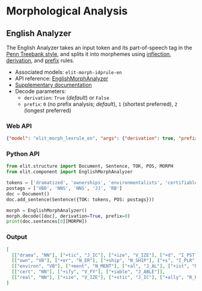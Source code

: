 # Morphological Analysis

## English Analyzer

The English Analyzer takes an input token and its part-of-speech tag in the [Penn Treebank style](../documentation/english_datasets.html#mixed), 
and splits it into morphemes using [inflection](https://en.wikipedia.org/wiki/Inflection), [derivation](https://en.wikipedia.org/wiki/Morphological_derivation), and [prefix](https://en.wikipedia.org/wiki/Prefix) rules.

* Associated models: `elit-morph-idprule-en`
* API reference: [EnglishMorphAnalyzer](../documentation/apidocs.html#elit.component.morph_analyzer.EnglishMorphAnalyzer)
* [Supplementary documentation](supplementary/english_morph_analyzer.html)
* Decode parameters:
  * `derivation`: `True` (_default_) or `False`
  * `prefix`: `0` (no prefix analysis; _default_), `1` (shortest preferred), `2` (longest preferred)
  

### Web API

```json
{"model": "elit_morph_lexrule_en", "args": {"derivation": true, "prefix": 0}}
```

### Python API

```python
from elit.structure import Document, Sentence, TOK, POS, MORPH
from elit.component import EnglishMorphAnalyzer

tokens = ['dramatized', 'ownerships', 'environmentalists', 'certifiable', 'realistically']
postags = ['VBD', 'NNS', 'NNS', 'JJ', 'RB']
doc = Document()
doc.add_sentence(Sentence({TOK: tokens, POS: postags}))

morph = EnglishMorphAnalyzer()
morph.decode([doc], derivation=True, prefix=0)
print(doc.sentences[0][MORPH])
```

### Output

```json
[
  [["drama", "NN"], ["+tic", "J_IC"], ["+ize", "V_IZE"], ["+d", "I_PST"]], 
  [["own", "VB"], ["+er", "N_ER"], ["+ship", "N_SHIP"], ["+s", "I_PLR"]], 
  [["environ", "VB"], ["+ment", "N_MENT"], ["+al", "J_AL"], ["+ist", "N_IST"], ["+s", "I_PLR"]], 
  [["cert", "NN"], ["+ify", "V_FY"], ["+iable", "J_ABLE"]], 
  [["real", "NN"], ["+ize", "V_IZE"], ["+stic", "J_IC"], ["+ally", "R_LY"]]
]
```
